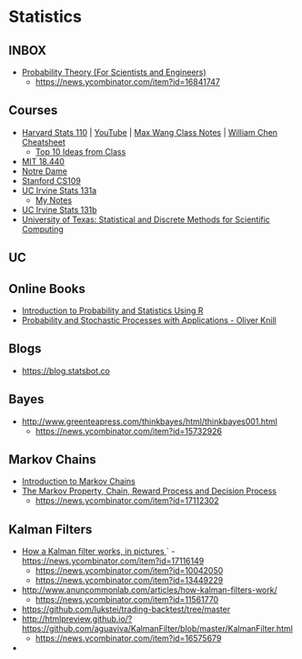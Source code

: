 # Statistics

## INBOX
- [Probability Theory (For Scientists and Engineers)
](https://betanalpha.github.io/assets/case_studies/probability_theory.html)
   - https://news.ycombinator.com/item?id=16841747
   
## Courses
- [Harvard Stats 110](https://projects.iq.harvard.edu/stat110/home) | [YouTube](https://projects.iq.harvard.edu/stat110/youtube) | [Max Wang Class Notes](http://www.mxawng.com/stuff/notes/stat110.pdf) | [William Chen Cheatsheet](http://www.wzchen.com/probability-cheatsheet)
  - [Top 10 Ideas from Class](https://www.quora.com/What-are-the-top-10-big-ideas-in-Statistics-110-Introduction-to-Probability-at-Harvard)
- [MIT 18.440](https://ocw.mit.edu/courses/mathematics/18-440-probability-and-random-variables-spring-2014/)
- [Notre Dame](https://youtu.be/YTBFSmExXRc)
- [Stanford CS109](https://web.stanford.edu/class/archive/cs/cs109/cs109.1166//handouts/overview.html)
- [UC Irvine Stats 131a](http://ocw.uci.edu/courses/math_131a_introduction_to_probability_and_statistics.html)
  - [My Notes](uc_irvine_131a/2013_stats_131A_uc_irvine.md)
- [UC Irvine Stats 131b](http://ocw.uci.edu/courses/math_131b_introduction_to_probability_and_statistics.html)
- [University of Texas: Statistical and Discrete Methods for Scientific Computing](http://wpressutexas.net/coursewiki/index.php?title=Main_Page)

## UC 


## Online Books
- [Introduction to Probability and Statistics Using R](https://cran.r-project.org/web/packages/IPSUR/vignettes/IPSUR.pdf)
- [Probability and Stochastic Processes with Applications - Oliver Knill](http://www.math.harvard.edu/~knill/teaching/math144_1994/probability.pdf)

## Blogs
- https://blog.statsbot.co

## Bayes
- http://www.greenteapress.com/thinkbayes/html/thinkbayes001.html
  - https://news.ycombinator.com/item?id=15732926

## Markov Chains
- [Introduction to Markov Chains](https://towardsdatascience.com/introduction-to-markov-chains-50da3645a50d)
- [The Markov Property, Chain, Reward Process and Decision Process](https://xaviergeerinck.com/markov-property-chain-reward-decision)
    - https://news.ycombinator.com/item?id=17112302

## Kalman Filters
- [How a Kalman filter works, in pictures ](http://www.bzarg.com/p/how-a-kalman-filter-works-in-pictures/)
`   - https://news.ycombinator.com/item?id=17116149
    - https://news.ycombinator.com/item?id=10042050
    - https://news.ycombinator.com/item?id=13449229
- http://www.anuncommonlab.com/articles/how-kalman-filters-work/
    - https://news.ycombinator.com/item?id=11561770
- https://github.com/lukstei/trading-backtest/tree/master
- http://htmlpreview.github.io/?https://github.com/aguaviva/KalmanFilter/blob/master/KalmanFilter.html
    - https://news.ycombinator.com/item?id=16575679
- 
    
